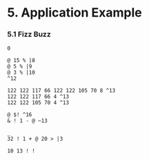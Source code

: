 # 5. Application Example

### 5.1 Fizz Buzz

``` sym
0

@ 15 % |8
@ 5 % |9
@ 3 % |10
^12

122 122 117 66 122 122 105 70 8 ^13
122 122 117 66 4 ^13
122 122 105 70 4 ^13

@ $! ^16
& ! 1 - @ ~13

_
32 ! 1 + @ 20 > |3

10 13 ! !
```
